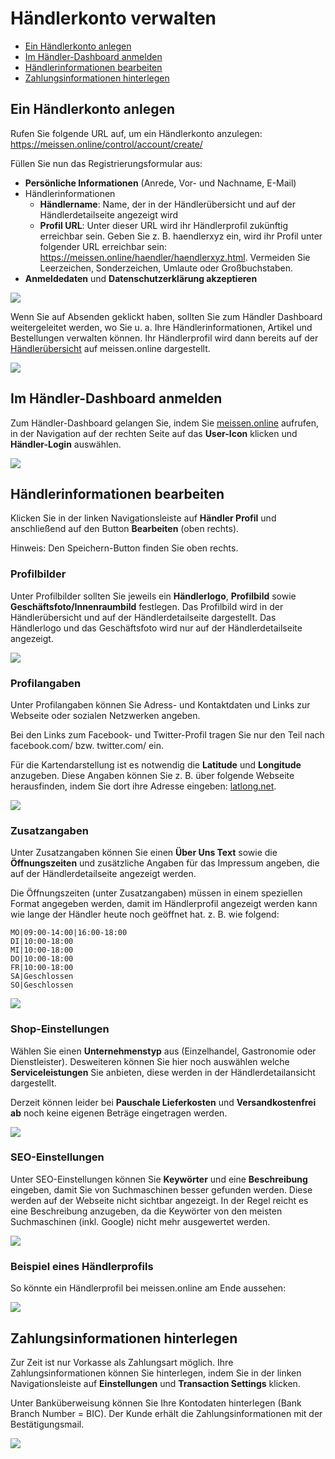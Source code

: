 # Händlerkonto verwalten

- [Ein Händlerkonto anlegen](kundendoku/meissen.online/haendlerkonto-verwalten.md?id=ein-händlerkonto-anlegen)
- [Im Händler-Dashboard anmelden](kundendoku/meissen.online/haendlerkonto-verwalten.md?id=im-händler-dashboard-anmelden)
- [Händlerinformationen bearbeiten](kundendoku/meissen.online/haendlerkonto-verwalten.md?id=händlerinformationen-bearbeiten)
- [Zahlungsinformationen hinterlegen](kundendoku/meissen.online/haendlerkonto-verwalten.md?id=zahlungsinformationen-hinterlegen)

## Ein Händlerkonto anlegen

Rufen Sie folgende URL auf, um ein Händlerkonto anzulegen: https://meissen.online/control/account/create/

Füllen Sie nun das Registrierungsformular aus:
* **Persönliche Informationen** (Anrede, Vor- und Nachname, E-Mail)
* Händlerinformationen
  * **Händlername**: Name, der in der Händlerübersicht und auf der Händlerdetailseite angezeigt wird
  * **Profil URL**: Unter dieser URL wird ihr Händlerprofil zukünftig erreichbar sein. Geben Sie z. B. haendlerxyz ein, 
  wird ihr Profil unter folgender URL erreichbar sein: https://meissen.online/haendler/haendlerxyz.html. Vermeiden Sie 
  Leerzeichen, Sonderzeichen, Umlaute oder Großbuchstaben.
* **Anmeldedaten** und **Datenschutzerklärung akzeptieren**

![](../../_images/kundendoku/meissen.online/haendlerkonto_anlegen.png)

Wenn Sie auf Absenden geklickt haben, sollten Sie zum Händler Dashboard weitergeleitet werden, wo Sie u. a. Ihre 
Händlerinformationen, Artikel und Bestellungen verwalten können. Ihr Händlerprofil wird dann bereits auf der 
[Händlerübersicht](https://meissen.online/uebersicht-haendler/) auf meissen.online dargestellt.

![](../../_images/kundendoku/meissen.online/haendlerkonto_aktiviert.png)

## Im Händler-Dashboard anmelden

Zum Händler-Dashboard gelangen Sie, indem Sie [meissen.online](https://meissen.online) aufrufen, in der Navigation auf 
der rechten Seite auf das **User-Icon** klicken und **Händler-Login** auswählen.

![](../../_images/kundendoku/meissen.online/haendlerlogin.png)

## Händlerinformationen bearbeiten

Klicken Sie in der linken Navigationsleiste auf **Händler Profil** und anschließend auf den Button **Bearbeiten** 
(oben rechts).

Hinweis: Den Speichern-Button finden Sie oben rechts.

### Profilbilder

Unter Profilbilder sollten Sie jeweils ein **Händlerlogo**, **Profilbild** sowie **Geschäftsfoto/Innenraumbild** 
festlegen. Das Profilbild wird in der Händlerübersicht und auf der Händlerdetailseite dargestellt. Das Händlerlogo und 
das Geschäftsfoto wird nur auf der Händlerdetailseite angezeigt.

![](../../_images/kundendoku/meissen.online/haendlerinfos_bearbeiten_profilbilder.png)

### Profilangaben

Unter Profilangaben können Sie Adress- und Kontaktdaten und Links zur Webseite oder sozialen Netzwerken angeben.

Bei den Links zum Facebook- und Twitter-Profil tragen Sie nur den Teil nach facebook.com/ bzw. twitter.com/ ein.

Für die Kartendarstellung ist es notwendig die **Latitude** und **Longitude** anzugeben. Diese Angaben können Sie z. B. über 
folgende Webseite herausfinden, indem Sie dort ihre Adresse eingeben: [latlong.net](https://www.latlong.net/).

![](../../_images/kundendoku/meissen.online/haendlerinfos_bearbeiten_profilangaben.png)

### Zusatzangaben

Unter Zusatzangaben können Sie einen **Über Uns Text** sowie die **Öffnungszeiten** und zusätzliche Angaben für das 
Impressum angeben, die auf der Händlerdetailseite angezeigt werden.

Die Öffnungszeiten (unter Zusatzangaben) müssen in einem speziellen Format angegeben werden, damit im Händlerprofil 
angezeigt werden kann wie lange der Händler heute noch geöffnet hat. z. B. wie folgend:

```
MO|09:00-14:00|16:00-18:00
DI|10:00-18:00
MI|10:00-18:00
DO|10:00-18:00
FR|10:00-18:00
SA|Geschlossen
SO|Geschlossen
```

![](../../_images/kundendoku/meissen.online/haendlerinfos_bearbeiten_zusatzangaben.png)

### Shop-Einstellungen

Wählen Sie einen **Unternehmenstyp** aus (Einzelhandel, Gastronomie oder Dienstleister). Desweiteren können Sie hier noch 
auswählen welche **Serviceleistungen** Sie anbieten, diese werden in der Händlerdetailansicht dargestellt.

Derzeit können leider bei **Pauschale Lieferkosten** und **Versandkostenfrei ab** noch keine eigenen Beträge eingetragen werden.

![](../../_images/kundendoku/meissen.online/haendlerinfos_bearbeiten_shopeinstellungen.png)

### SEO-Einstellungen

Unter SEO-Einstellungen können Sie **Keywörter** und eine **Beschreibung** eingeben, damit Sie von Suchmaschinen besser 
gefunden werden. Diese werden auf der Webseite nicht sichtbar angezeigt. In der Regel reicht es eine Beschreibung 
anzugeben, da die Keywörter von den meisten Suchmaschinen (inkl. Google) nicht mehr ausgewertet werden.

![](../../_images/kundendoku/meissen.online/haendlerinfos_bearbeiten_seoeinstellungen.png)

### Beispiel eines Händlerprofils

So könnte ein Händlerprofil bei meissen.online am Ende aussehen:

![](../../_images/kundendoku/meissen.online/haendler-beispiel.png)

## Zahlungsinformationen hinterlegen

Zur Zeit ist nur Vorkasse als Zahlungsart möglich. Ihre Zahlungsinformationen können Sie hinterlegen, indem Sie in der 
linken Navigationsleiste auf **Einstellungen** und **Transaction Settings** klicken.

Unter Banküberweisung können Sie Ihre Kontodaten hinterlegen (Bank Branch Number = BIC). Der Kunde erhält die 
Zahlungsinformationen mit der Bestätigungsmail.

![](../../_images/kundendoku/meissen.online/zahlungsinfos.png)
